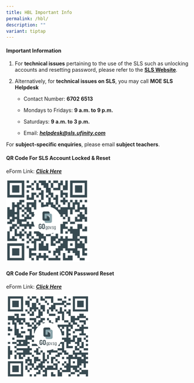 ```yaml
---
title: HBL Important Info
permalink: /hbl/
description: ""
variant: tiptap
---
```

<h4><strong>Important Information</strong></h4>
<ol>
<li>
<p>For <strong>technical issues</strong> pertaining to the use of the SLS such
as unlocking accounts and resetting password, please refer to the <strong><a href="https://www.learning.moe.edu.sg/" rel="noopener nofollow" target="_blank">SLS Website</a></strong>.</p>
</li>
<li>
<p>Alternatively, for <strong>technical issues on SLS</strong>, you may call <strong>MOE SLS Helpdesk</strong>
</p>
<ul data-tight="true" class="tight">
<li>
<p>Contact Number: <strong>6702 6513</strong>
</p>
</li>
<li>
<p>Mondays to Fridays: <strong>9 a.m. to 9 p.m.</strong>
</p>
</li>
<li>
<p>Saturdays: <strong>9 a.m. to 3 p.m.</strong>
</p>
</li>
<li>
<p>Email: <strong><em><a href="helpdesk@sls.ufinity.com" rel="noopener noreferrer nofollow" target="_blank">helpdesk@sls.ufinity.com</a></em></strong>
</p>
</li>
</ul>
</li>
</ol>
<p>For <strong>subject-specific enquiries</strong>, please email <strong>subject teachers</strong>.</p>
<h4><strong>QR Code For SLS Account Locked &amp; Reset</strong></h4>
<p>eForm Link: <strong><em><a href="https://go.gov.sg/acsjsls" rel="noopener noreferrer nofollow" target="_blank">Click Here</a></em></strong>
</p>
<div class="isomer-image-wrapper">
<img style="width:45%" height="auto" width="100%" src="/images/slsreset.jpg">
</div>
<h4><strong>QR Code For Student iCON Password Reset</strong></h4>
<p>eForm Link: <strong><em><a href="https://go.gov.sg/acsjstudiconreset" rel="noopener noreferrer nofollow" target="_blank">Click Here</a></em></strong>
</p>
<div class="isomer-image-wrapper">
<img style="width:45%" height="auto" width="100%" src="/images/studicon.jpg">
</div>
<p></p>